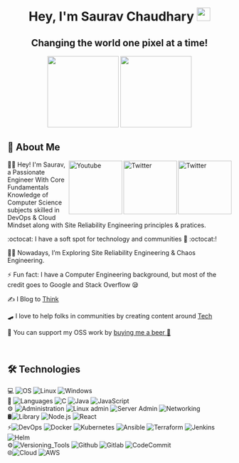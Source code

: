 <h1 align="center">Hey, I'm Saurav Chaudhary <img src="https://raw.githubusercontent.com/aemmadi/aemmadi/master/wave.gif" width="30px"></h1> 
<h2 align="center">Changing the world one pixel at a time!</h2>

<p align="center"> <img src="https://octodex.github.com/images/daftpunktocat-thomas.gif" height="160px" width="160px"> <img src="https://octodex.github.com/images/daftpunktocat-guy.gif" height="160px" width="160px"> </p>
   
   ## :wave: About Me 
<a href="https://twitter.com/sauravstwt" target="_blank"><img src="https://cdn2.iconfinder.com/data/icons/social-media-2199/64/social_media_isometric_6-twitter-512.png" height="120px" width="120px" alt="Twitter" align="right"></a><a href="https://www.linkedin.com/in/saurav-chaudhary-7ba682177/" target="_blank"><img src="https://cdn2.iconfinder.com/data/icons/social-media-2199/64/social_media_isometric_14-linkedin-512.png" height="120px" width="120px" alt="Twitter" align="right"><a href="https://bit.ly/3JCbraZ" target="_blank"><img src="https://cdn2.iconfinder.com/data/icons/social-media-2199/64/social_media_isometric_6-youtube-512.png" height="120px" width="120px" alt="Youtube" align="right"></a>
👩‍🎓 Hey! I'm Saurav, a Passionate Engineer With Core Fundamentals Knowledge of Computer Science subjects skilled in DevOps & Cloud Mindset along with Site Reliability Engineering principles & pratices. 

:octocat: I have a soft spot for technology and communities 💖 :octocat:! 
 
👩‍💻 Nowadays, I’m Exploring Site Reliability Engineering & Chaos Engineering.

⚡ Fun fact: I have a Computer Engineering background, but most of the credit goes to Google and Stack Overflow 😪

✍️ I Blog to [Think](https://sauravstwt.medium.com/) 

🛹 I love to help folks in communities by creating content around [Tech](https://www.youtube.com/watch?v=b0_eW8yz72Y)

💸 You can support my OSS work by [buying me a beer 🍺](https://www.buymeacoffee.com/sauravchaudhary?new=1)


<br> 

## 🛠 Technologies
💻 ![OS](https://img.shields.io/badge/-Operating_System-black?style=flat-square&logo=operatingsystem)
![Linux](https://img.shields.io/badge/-Linux-grey?style=flat-square&logo=linux)
![Windows](https://img.shields.io/badge/-Windows-blue?style=flat-square&logo=windows)
<br/>
🔧 ![Languages](https://img.shields.io/badge/-Languages-black?style=flat-square&logo=Languages)
![C](https://img.shields.io/badge/-C-grey?style=flat-square&logo=c)
![Java](https://img.shields.io/badge/-Java-blue?style=flat-square&logo=java)
![JavaScript](https://img.shields.io/badge/-JavaScript-red?style=flat-square&logo=javascript)
<br/>
⚙️ ![Administration](https://img.shields.io/badge/-Administration-black?style=flat-square&logo=admin)
![Linux admin](https://img.shields.io/badge/-Linux_Administration-grey?style=flat-square&logo=Linux)
![Server Admin](https://img.shields.io/badge/-Server_Administration-blue?style=flat-square&logo=server)
![Networking](https://img.shields.io/badge/-Networking-red?style=flat-square&logo=network)
<br/>
🛢![Library](https://img.shields.io/badge/-Library-black?style=flat-square&logo=library)
 ![Node.js](https://img.shields.io/badge/-Node.js-grey?style=flat&logo=node.js)
 ![React](https://img.shields.io/badge/-React-blue?style=flat&logo=react)
 <br/>
⚡![DevOps](https://img.shields.io/badge/-DevOps_Tools-black?style=flat-square&logo=devops)
![Docker](https://img.shields.io/badge/-Docker-grey?style=flat-square&logo=docker)
![Kubernetes](https://img.shields.io/badge/-Kubernetes-blue?style=flat-square&logo=kubernetes)
![Ansible](https://img.shields.io/badge/-Ansible-red?style=flat-square&logo=ansible)
![Terraform](https://img.shields.io/badge/-Terraform-green?style=flat-square&logo=terraform)
![Jenkins](https://img.shields.io/badge/-Jenkins-yellow?style=flat-square&logo=jenkins)
![Helm](https://img.shields.io/badge/-Helm-orange?style=flat-square&logo=helm)
<br/>
⚙️![Versioning_Tools](https://img.shields.io/badge/-Versioning_Tools-black?style=flat-square&logo=version)
![Github](https://img.shields.io/badge/-Github-grey?style=flat-square&logo=github)
![Gitlab](https://img.shields.io/badge/-Gitlab-blue?style=flat-square&logo=gitlab)
![CodeCommit](https://img.shields.io/badge/-CodeCommit-red?style=flat-square&logo=codecommit)
<br/>
🌐![Cloud](https://img.shields.io/badge/-Cloud-black?style=flat-square&logo=cloud)
![AWS](https://img.shields.io/badge/-AWS-grey?style=flat-square&logo=aws)

<br/>

